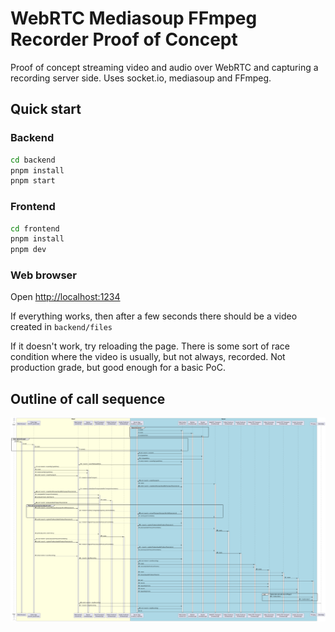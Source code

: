 # WebRTC Mediasoup FFmpeg Recorder Proof of Concept

Proof of concept streaming video and audio over WebRTC and capturing a recording server side. Uses socket.io, mediasoup and FFmpeg.

## Quick start

### Backend

```bash
cd backend
pnpm install
pnpm start
```

### Frontend

```bash
cd frontend
pnpm install
pnpm dev
```

### Web browser

Open [http://localhost:1234](http://localhost:1234)

If everything works, then after a few seconds there should be a video created in `backend/files`

If it doesn't work, try reloading the page. There is some sort of race condition where the video is usually, but not always, recorded. Not production grade, but good enough for a basic PoC.

## Outline of call sequence

![Call sequence](./docs/collaboration.svg)